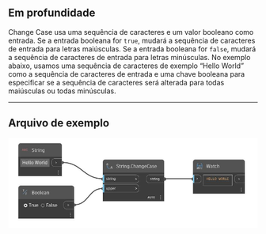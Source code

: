 ## Em profundidade
Change Case usa uma sequência de caracteres e um valor booleano como entrada. Se a entrada booleana for `true`, mudará a sequência de caracteres de entrada para letras maiúsculas. Se a entrada booleana for `false`, mudará a sequência de caracteres de entrada para letras minúsculas. No exemplo abaixo, usamos uma sequência de caracteres de exemplo “Hello World” como a sequência de caracteres de entrada e uma chave booleana para especificar se a sequência de caracteres será alterada para todas maiúsculas ou todas minúsculas.
___
## Arquivo de exemplo

![ChangeCase](./DSCore.String.ChangeCase_img.jpg)

